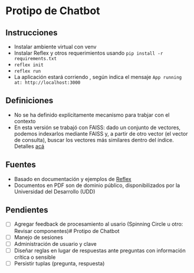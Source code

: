 # Protipo de Chatbot

## Instrucciones

- Instalar ambiente virtual con venv
- Instalar Reflex y otros requerimientos usando ```pip install -r requirements.txt```
- ```reflex init```
- ```reflex run```
- La aplicación estará corriendo , según indica el mensaje ```App running at: http://localhost:3000```

## Definiciones

- No se ha definido explícitamente mecanismo para trabjar con el contexto
- En esta versión se trabajó con FAISS: dado un conjunto de vectores, podemos indexarlos mediante FAISS y, a partir de otro vector (el vector de consulta), buscar los vectores más similares dentro del índice. Detalles [acá](https://www.pinecone.io/learn/series/faiss/faiss-tutorial/)

## Fuentes

- Basado en documentación y ejemplos de [Reflex](https://reflex.dev/docs/getting-started/introduction/)
- Documentos en PDF son de dominio público, disponibilizados por la Universidad del Desarrollo (UDD)


## Pendientes

- [ ] Agregar feedback de procesamiento al usario (Spinning Circle u otro: Revisar componentes)# Protipo de Chatbot
- [ ] Manejo de sesiones
- [ ] Administración de usuario y clave
- [ ] Diseñar reglas en lugar de respuestas ante preguntas con información crítica o sensible
- [ ] Persistir tuplas (pregunta, respuesta)
